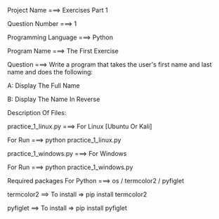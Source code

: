 Project Name ===> Exercises Part 1

Question Number ===> 1 

Programming Language ===> Python

Program Name ===> The First Exercise

Question ===> Write a program that takes the user's first name and last name and does the following:

A: Display The Full Name

B: Display The Name In Reverse

Description Of Files:

practice_1_linux.py ===> For Linux [Ubuntu Or Kali]

For Run ===> python practice_1_linux.py

practice_1_windows.py ===> For Windows

For Run ===> python practice_1_windows.py

Required packages For Python ===> os / termcolor2 / pyfiglet

termcolor2 ==> To install => pip install termcolor2

pyfiglet ==> To install => pip install pyfiglet

